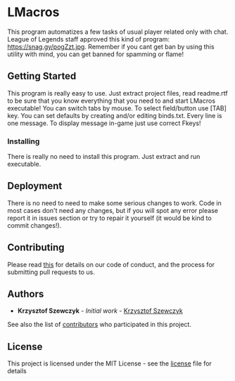 # LMacros

This program automatizes a few tasks of usual player related only with chat. League of Legends staff approved this kind of program: https://snag.gy/pogZzt.jpg. Remember if you cant get ban by using this utility with mind, you can get banned for spamming or flame!

## Getting Started

This program is really easy to use. Just extract project files, read readme.rtf to be sure that you know everything that you need to and start LMacros executable! You can switch tabs by mouse. To select field/button use [TAB] key. You can set defaults by creating and/or editing binds.txt. Every line is one message. To display message in-game just use correct Fkeys!

### Installing

There is really no need to install this program. Just extract and run executable.

## Deployment

There is no need to need to make some serious changes to work. Code in most cases don't need any changes, but if you will spot any error please report it in issues section or try to repair it yourself (it would be kind to commit changes!).

## Contributing
Please read [this](https://github.com/KrzysztofSzewczyk/LMacros/blob/master/CONTRIB.md) for details on our code of conduct, and the process for submitting pull requests to us.

## Authors

* **Krzysztof Szewczyk** - *Initial work* - [Krzysztof Szewczyk](https://github.com/KrzysztofSzewczyk)

See also the list of [contributors](https://github.com/KrzysztofSzewczyk/LMacros/blob/master/CONTRIBUTORS.md) who participated in this project.

## License

This project is licensed under the MIT License - see the [license](LICENSE) file for details

